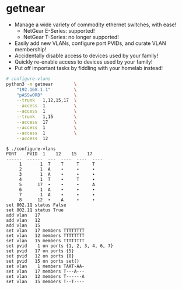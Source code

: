 # getnear

- Manage a wide variety of commodity ethernet switches, with ease!
  - NetGear E-Series: supported!
  - NetGear T-Series: no longer supported!
- Easily add new VLANs, configure port PVIDs, and curate VLAN membership!
- Accidentally disable access to devices used by your family!
- Quickly re-enable access to devices used by your family!
- Put off important tasks by fiddling with your homelab instead!

```sh
# configure-vlans
python3 -m getnear        \
    "192.168.1.1"         \
    "pASSwORD"            \
    --trunk   1,12,15,17  \
    --access  1           \
    --access  1           \
    --trunk   1,15        \
    --access  17          \
    --access  1           \
    --access  1           \
    --access  12
```

```
$ ./configure-vlans
PORT    PVID  1    12    15    17
------  ------  ---  ----  ----  ----
     1       1  T    T     T     T
     2       1  A    ∙     ∙     ∙
     3       1  A    ∙     ∙     ∙
     4       1  T    ∙     T     ∙
     5      17  ∙    ∙     ∙     A
     6       1  A    ∙     ∙     ∙
     7       1  A    ∙     ∙     ∙
     8      12  ∙    A     ∙     ∙
set 802.1Q status False
set 802.1Q status True
add vlan   17
add vlan   12
add vlan   15
set vlan   17 members TTTTTTTT
set vlan   12 members TTTTTTTT
set vlan   15 members TTTTTTTT
set pvid    1 on ports {1, 2, 3, 4, 6, 7}
set pvid   17 on ports {5}
set pvid   12 on ports {8}
set pvid   15 on ports set()
set vlan    1 members TAAT-AA-
set vlan   17 members T---A---
set vlan   12 members T------A
set vlan   15 members T--T----
```
